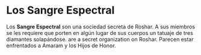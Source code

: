 # Los Sangre Espectral

Los **Sangre Espectral** son una sociedad secreta de Roshar. A sus miembros se les requiere que porten en algún lugar de sus cuerpos un tatuaje de tres diamantes solapándose. are a secret organization on Roshar. Parecen estar enfrentados a Amaram y los Hijos de Honor. 
